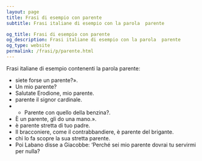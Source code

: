 ```yaml
---
layout: page
title: Frasi di esempio con parente 
subtitle: Frasi italiane di esempio con la parola  parente

og_title: Frasi di esempio con parente 
og_description: Frasi italiane di esempio con la parola  parente
og_type: website
permalink: /frasi/p/parente.html
---
```


Frasi italiane di esempio contenenti la parola parente:


- siete forse un parente?».
- Un mio parente?
- Salutate Erodione, mio parente.
- parente il signor cardinale.
- - Parente con quello della benzina?.
- È un parente, gli do una mano.».
- è parente stretta di tuo padre.
- Il bracconiere, come il contrabbandiere, è parente del brigante.
- chi lo fa scopre la sua stretta parente.
- Poi Labano disse a Giacobbe: ‘Perché sei mio parente dovrai tu servirmi per nulla?
